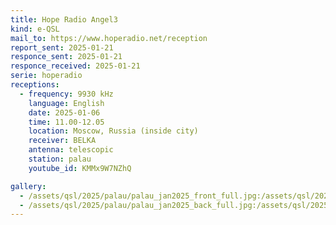 ```yaml
---
title: Hope Radio Angel3
kind: e-QSL
mail_to: https://www.hoperadio.net/reception
report_sent: 2025-01-21
responce_sent: 2025-01-21
responce_received: 2025-01-21
serie: hoperadio
receptions:
  - frequency: 9930 kHz
    language: English
    date: 2025-01-06
    time: 11.00-12.05
    location: Moscow, Russia (inside city)
    receiver: BELKA
    antenna: telescopic
    station: palau
    youtube_id: KMMx9W7NZhQ

gallery:
  - /assets/qsl/2025/palau/palau_jan2025_front_full.jpg:/assets/qsl/2025/palau/palau_jan2025_front_small.jpg
  - /assets/qsl/2025/palau/palau_jan2025_back_full.jpg:/assets/qsl/2025/palau/palau_jan2025_back_small.jpg
---
```


